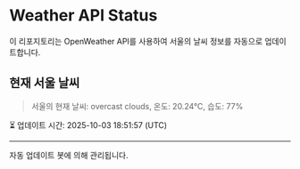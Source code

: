 
# Weather API Status

이 리포지토리는 OpenWeather API를 사용하여 서울의 날씨 정보를 자동으로 업데이트합니다.

## 현재 서울 날씨
> 서울의 현재 날씨: overcast clouds, 온도: 20.24°C, 습도: 77%

⏳ 업데이트 시간: 2025-10-03 18:51:57 (UTC)

---
자동 업데이트 봇에 의해 관리됩니다.
